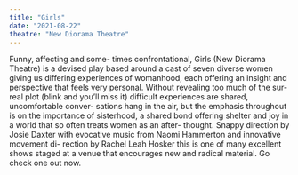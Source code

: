 ```yaml
---
title: "Girls"
date: "2021-08-22"
theatre: "New Diorama Theatre"
---
```


Funny, affecting and some-
times confrontational, Girls
(New Diorama Theatre) is a
devised play based around a
cast of seven diverse women
giving us differing experiences
of womanhood, each offering
an insight and perspective that
feels very personal. Without
revealing too much of the sur-
real plot (blink and you’ll miss
it) difficult experiences are
shared, uncomfortable conver-
sations hang in the air, but the
emphasis throughout is on the
importance of sisterhood, a
shared bond offering shelter
and joy in a world that so often
treats women as an after-
thought. Snappy direction by
Josie Daxter with evocative
music from Naomi Hammerton
and innovative movement di-
rection by Rachel Leah Hosker
this is one of many excellent
shows staged at a venue that
encourages new and radical
material. Go check one out
now.
